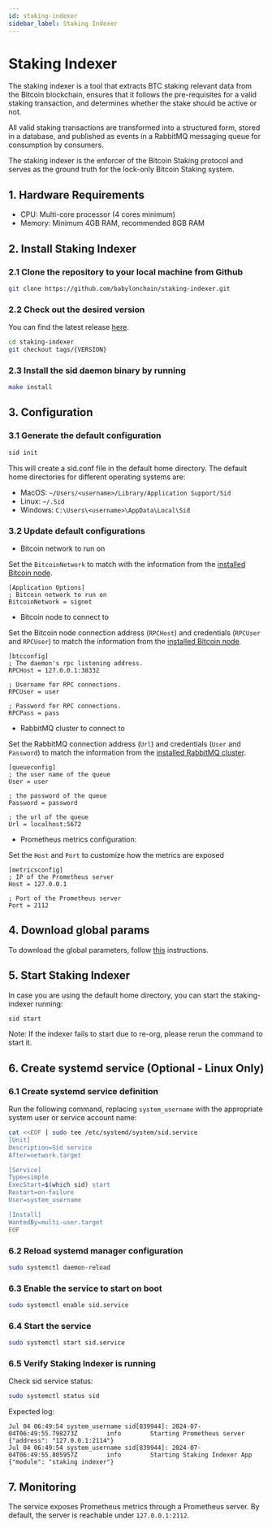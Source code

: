 ```yaml
---
id: staking-indexer
sidebar_label: Staking Indexer
---
```

# Staking Indexer

The staking indexer is a tool that extracts BTC staking relevant data
from the Bitcoin blockchain, ensures that it follows the pre-requisites
for a valid staking transaction, and determines whether
the stake should be active or not.

All valid staking transactions are transformed into a structured form,
stored in a database, and published as events in a RabbitMQ messaging queue
for consumption by consumers.

The staking indexer is the enforcer of the Bitcoin Staking protocol
and serves as the ground truth for the lock-only Bitcoin Staking system.

## 1. Hardware Requirements

- CPU: Multi-core processor (4 cores minimum)
- Memory: Minimum 4GB RAM, recommended 8GB RAM

## 2. Install Staking Indexer

### 2.1 Clone the repository to your local machine from Github

```bash
git clone https://github.com/babylonchain/staking-indexer.git
```

### 2.2 Check out the desired version

You can find the latest release
[here](https://github.com/babylonchain/staking-indexer/releases).

```bash
cd staking-indexer
git checkout tags/{VERSION}
```

### 2.3 Install the sid daemon binary by running

```bash
make install
```

## 3. Configuration

### 3.1 Generate the default configuration

```bash
sid init
```

This will create a sid.conf file in the default home directory.
The default home directories for different operating systems are:

- MacOS:  `~/Users/<username>/Library/Application Support/Sid`
- Linux: `~/.Sid`
- Windows: `C:\Users\<username>\AppData\Local\Sid`

### 3.2 Update default configurations

- Bitcoin network to run on

Set the `BitcoinNetwork` to match with the information from the
[installed Bitcoin node](../infra/bitcoind.md).

```text
[Application Options]
; Bitcoin network to run on
BitcoinNetwork = signet
```

- Bitcoin node to connect to

Set the Bitcoin node connection address (`RPCHost`)
and credentials (`RPCUser` and `RPCUser`)
to match the information from the
[installed Bitcoin node](../infra/bitcoind.md).

```text
[btcconfig]
; The daemon's rpc listening address.
RPCHost = 127.0.0.1:38332

; Username for RPC connections.
RPCUser = user

; Password for RPC connections.
RPCPass = pass
```

- RabbitMQ cluster to connect to

Set the RabbitMQ connection address (`Url`)
and credentials (`User` and `Password`)
to match the information from the
[installed RabbitMQ cluster](../infra/rabbitmq.md).

```text
[queueconfig]
; the user name of the queue
User = user

; the password of the queue
Password = password

; the url of the queue
Url = localhost:5672
```

- Prometheus metrics configuration:

Set the `Host` and `Port` to customize how the metrics are exposed

```text
[metricsconfig]
; IP of the Prometheus server
Host = 127.0.0.1

; Port of the Prometheus server
Port = 2112
```

## 4. Download global params

To download the global parameters,
follow [this](../global-system-configuration.md#staking-parameters)
instructions.

## 5. Start Staking Indexer

In case you are using the default home directory,
you can start the staking-indexer running:

```bash
sid start
```

Note: If the indexer fails to start due to re-org,
please rerun the command to start it.

## 6. Create systemd service (Optional - Linux Only)

### 6.1 Create systemd service definition

Run the following command, replacing `system_username`
with the appropriate system user or service account name:

```bash
cat <<EOF | sudo tee /etc/systemd/system/sid.service
[Unit]
Description=Sid service
After=network.target

[Service]
Type=simple
ExecStart=$(which sid) start
Restart=on-failure
User=system_username

[Install]
WantedBy=multi-user.target
EOF
```

### 6.2 Reload systemd manager configuration

```bash
sudo systemctl daemon-reload
```

### 6.3 Enable the service to start on boot

```bash
sudo systemctl enable sid.service
```

### 6.4 Start the service

```bash
sudo systemctl start sid.service
```

### 6.5 Verify Staking Indexer is running

Check sid service status:

```bash
sudo systemctl status sid
```

Expected log:

```accesslog
Jul 04 06:49:54 system_username sid[839944]: 2024-07-04T06:49:55.798273Z        info        Starting Prometheus server        {"address": "127.0.0.1:2114"}
Jul 04 06:49:54 system_username sid[839944]: 2024-07-04T06:49:55.805957Z        info        Starting Staking Indexer App        {"module": "staking indexer"}
```

## 7. Monitoring

The service exposes Prometheus metrics through a Prometheus server.
By default, the server is reachable under `127.0.0.1:2112`.
